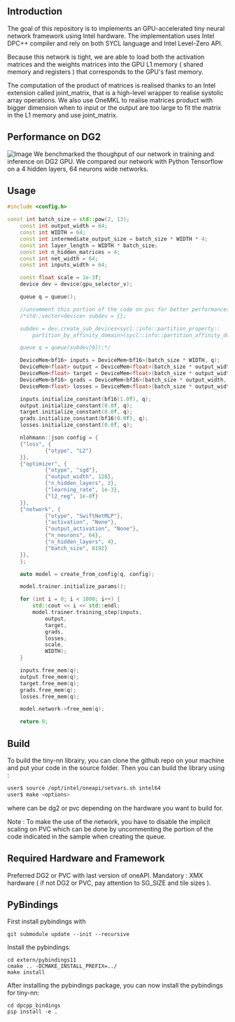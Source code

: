 ## Introduction
The goal of this repository is to implements an GPU-accelerated tiny neural network framework using Intel hardware. The implementation uses Intel DPC++ compiler and rely on both SYCL language and Intel Level-Zero API.

Because this network is tight, we are able to load both the activation matrices and the weights matrices into the GPU L1 memory ( shared memory and registers ) that corresponds to the GPU's fast memory.

The computation of the product of matrices is realised thanks to an Intel extension called joint_matrix, that is a high-level wrapper to realise systolic array operations. We also use OneMKL to realise matrices product with bigger dimension when to input or the output are too large to fit the matrix in the L1 memory and use joint_matrix.

## Performance on DG2
![Image](data/performances.png)
We benchmarked the thoughput of our network in training and inference on DG2 GPU. We compared our network with Python Tensorflow on a 4 hidden layers, 64 neurons wide networks.

## Usage
```cpp
#include <config.h>

const int batch_size = std::pow(2, 13);
    const int output_width = 64;
    const int WIDTH = 64;
    const int intermediate_output_size = batch_size * WIDTH * 4;
    const int layer_length = WIDTH * batch_size;
    const int n_hidden_matrices = 4;
    const int net_width = 64;
    const int inputs_width = 64;

    const float scale = 1e-3f;
    device dev = device(gpu_selector_v);

    queue q = queue();

    //uncomment this portion of the code on pvc for better performances
    /*std::vector<device> subdev = {};

    subdev = dev.create_sub_devices<sycl::info::partition_property::
        partition_by_affinity_domain>(sycl::info::partition_affinity_domain::numa);

    queue q = queue(subdev[0]);*/

    DeviceMem<bf16> inputs = DeviceMem<bf16>(batch_size * WIDTH, q);
    DeviceMem<float> output = DeviceMem<float>(batch_size * output_width, q);
    DeviceMem<float> target = DeviceMem<float>(batch_size * output_width, q);
    DeviceMem<bf16> grads = DeviceMem<bf16>(batch_size * output_width, q);
    DeviceMem<float> losses = DeviceMem<float>(batch_size * output_width, q);

    inputs.initialize_constant(bf16(1.0f), q);
    output.initialize_constant(0.0f, q);
    target.initialize_constant(8.0f, q);
    grads.initialize_constant(bf16(0.0f), q);
    losses.initialize_constant(0.0f, q);

    nlohmann::json config = {
    {"loss", {
            {"otype", "L2"}
    }},
    {"optimizer", {
            {"otype", "sgd"},
            {"output_width", 128},
            {"n_hidden_layers", 2},
            {"learning_rate", 1e-3},
            {"l2_reg", 1e-8f}
    }},
    {"network", {
            {"otype", "SwiftNetMLP"},
            {"activation", "None"},
            {"output_activation", "None"},
            {"n_neurons", 64},
            {"n_hidden_layers", 4},
            {"batch_size", 8192}
    }},
    };

    auto model = create_from_config(q, config);

    model.trainer.initialize_params();

    for (int i = 0; i < 1000; i++) {
        std::cout << i << std::endl;
        model.trainer.training_step(inputs,
            output,
            target,
            grads,
            losses,
            scale,
            WIDTH);
    }

    inputs.free_mem(q);
    output.free_mem(q);
    target.free_mem(q);
    grads.free_mem(q);
    losses.free_mem(q);

    model.network->free_mem(q);

    return 0;

```

## Build

To build the tiny-nn librairy, you can clone the github repo on your machine and put your code in the source folder.
Then you can build the library using :

```sh
user$ source /opt/intel/oneapi/setvars.sh intel64
user$ make <options>
```

where <options> can be dg2 or pvc depending on the hardware you want to build for.

Note : To make the use of the network, you have to disable the implicit scaling on PVC which can be done by uncommenting the portion of the code indicated in the sample when creating the queue.

## Required Hardware and Framework
Preferred DG2 or PVC with last version of oneAPI.
Mandatory : XMX hardware ( if not DG2 or PVC, pay attention to SG_SIZE and tile sizes ).




## PyBindings

First install pybindings with
```
git submodule update --init --recursive
```

Install the pybindings:
```
cd extern/pybindings11
cmake .. -DCMAKE_INSTALL_PREFIX=../
make install
```

After installing the pybindings package, you can now install the pybindings for tiny-nn:
```
cd dpcpp_bindings
pip install -e .
```